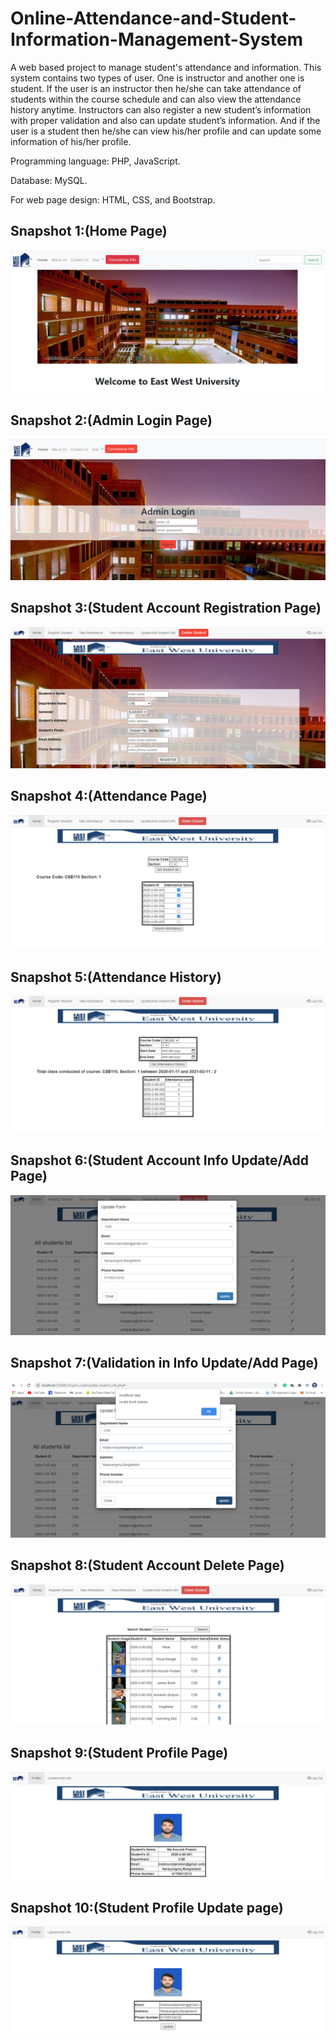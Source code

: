 # Online-Attendance-and-Student-Information-Management-System
A web based project to manage student's attendance and information. This system contains two types of user. One is instructor and another one is student. If the user is an instructor then he/she can take attendance of students within the course schedule and can also view the attendance history anytime. Instructors can also register a new student’s information with proper validation and also can update student’s information. And if the user is a student then he/she can view his/her profile and can update some information of his/her profile.

Programming language: PHP, JavaScript.

Database: MySQL.

For web page design: HTML, CSS, and Bootstrap.



## Snapshot 1:(Home Page)
![](snapshots/img1.PNG)


## Snapshot 2:(Admin Login Page)
![](snapshots/img2.PNG)


## Snapshot 3:(Student Account Registration Page)
![](snapshots/img3.PNG)



## Snapshot 4:(Attendance Page)
![](snapshots/img4.PNG)



## Snapshot 5:(Attendance History)
![](snapshots/img5.PNG)


## Snapshot 6:(Student Account Info Update/Add Page)
![](snapshots/img6.PNG)


## Snapshot 7:(Validation in Info Update/Add Page)
![](snapshots/img7.PNG)


## Snapshot 8:(Student Account Delete Page)
![](snapshots/img8.PNG)


## Snapshot 9:(Student Profile Page)
![](snapshots/img9.PNG)


## Snapshot 10:(Student Profile Update page)
![](snapshots/img10.PNG)
